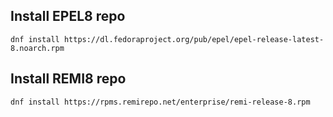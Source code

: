 ## Install EPEL8 repo ##
~~~
dnf install https://dl.fedoraproject.org/pub/epel/epel-release-latest-8.noarch.rpm
~~~

## Install REMI8 repo
~~~
dnf install https://rpms.remirepo.net/enterprise/remi-release-8.rpm
~~~

